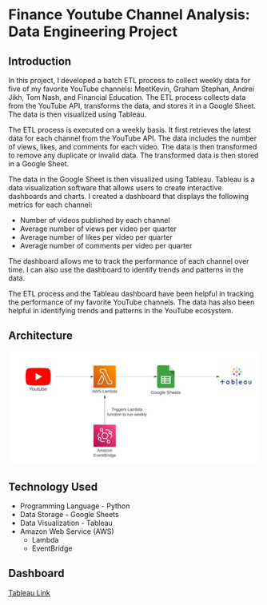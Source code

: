 # Finance Youtube Channel Analysis: Data Engineering Project

## Introduction 
In this project, I developed a batch ETL process to collect weekly data for five of my favorite YouTube channels: MeetKevin, Graham Stephan, Andrei Jikh, Tom Nash, and Financial Education. The ETL process collects data from the YouTube API, transforms the data, and stores it in a Google Sheet. The data is then visualized using Tableau.

The ETL process is executed on a weekly basis. It first retrieves the latest data for each channel from the YouTube API. The data includes the number of views, likes, and comments for each video. The data is then transformed to remove any duplicate or invalid data. The transformed data is then stored in a Google Sheet.

The data in the Google Sheet is then visualized using Tableau. Tableau is a data visualization software that allows users to create interactive dashboards and charts. I created a dashboard that displays the following metrics for each channel:

-   Number of videos published by each channel
-   Average number of views per video per quarter 
-   Average number of likes per video per quarter
-   Average number of comments per video per quarter

The dashboard allows me to track the performance of each channel over time. I can also use the dashboard to identify trends and patterns in the data.

The ETL process and the Tableau dashboard have been helpful in tracking the performance of my favorite YouTube channels. The data has also been helpful in identifying trends and patterns in the YouTube ecosystem.

## Architecture 
<img src="Architecture.jpeg">

## Technology Used
- Programming Language - Python
- Data Storage - Google Sheets
- Data Visualization - Tableau
- Amazon Web Service (AWS)
	- Lambda
	- EventBridge

## Dashboard
[Tableau Link](https://public.tableau.com/app/profile/oluwadamilola.oduntan/viz/FinanceYoutubeChannelAnalyticsDashboard/YoutubeAnalyticsDashboard)
